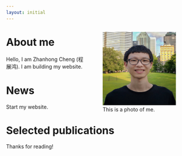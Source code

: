 ```yaml
---
layout: initial
---
```


<figure style="float:right;">
  <img src="assets/images/zhanhong.jpg" width="200" height="200" alt="my alt text"/>
  <figcaption>This is a photo of me.</figcaption>
</figure>

# About me
Hello, I am Zhanhong Cheng (程展鸿). I am building my website.

# News
Start my website.

# Selected publications
Thanks for reading!
